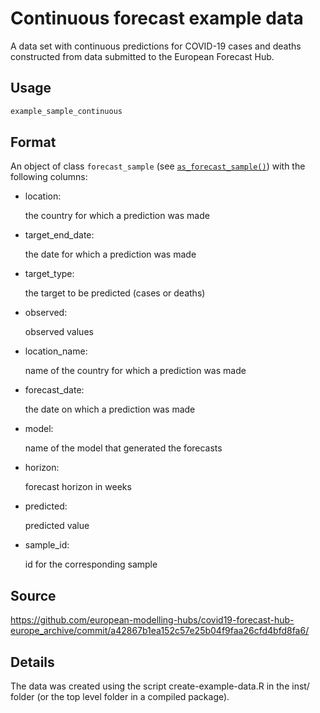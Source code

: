 # Continuous forecast example data

A data set with continuous predictions for COVID-19 cases and deaths
constructed from data submitted to the European Forecast Hub.

## Usage

``` r
example_sample_continuous
```

## Format

An object of class `forecast_sample` (see
[`as_forecast_sample()`](https://epiforecasts.io/scoringutils/dev/reference/as_forecast_sample.md))
with the following columns:

- location:

  the country for which a prediction was made

- target_end_date:

  the date for which a prediction was made

- target_type:

  the target to be predicted (cases or deaths)

- observed:

  observed values

- location_name:

  name of the country for which a prediction was made

- forecast_date:

  the date on which a prediction was made

- model:

  name of the model that generated the forecasts

- horizon:

  forecast horizon in weeks

- predicted:

  predicted value

- sample_id:

  id for the corresponding sample

## Source

<https://github.com/european-modelling-hubs/covid19-forecast-hub-europe_archive/commit/a42867b1ea152c57e25b04f9faa26cfd4bfd8fa6/>

## Details

The data was created using the script create-example-data.R in the inst/
folder (or the top level folder in a compiled package).
